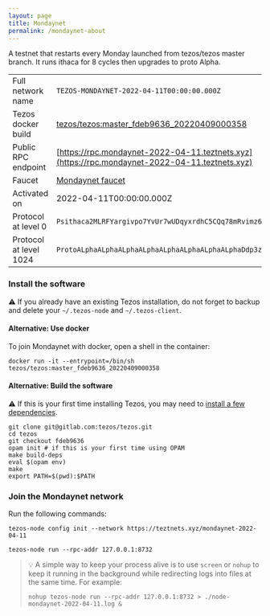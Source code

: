 ```yaml
---
layout: page
title: Mondaynet
permalink: /mondaynet-about
---
```


A testnet that restarts every Monday launched from tezos/tezos master branch. It runs ithaca for 8 cycles then upgrades to proto Alpha.

| | |
|-------|---------------------|
| Full network name | `TEZOS-MONDAYNET-2022-04-11T00:00:00.000Z` |
| Tezos docker build | [tezos/tezos:master_fdeb9636_20220409000358](https://hub.docker.com/r/tezos/tezos/tags?page=1&ordering=last_updated&name=master_fdeb9636_20220409000358) |
| Public RPC endpoint | [https://rpc.mondaynet-2022-04-11.teztnets.xyz](https://rpc.mondaynet-2022-04-11.teztnets.xyz) |
| Faucet | [Mondaynet faucet](https://teztnets.xyz/mondaynet-2022-04-11-faucet) |
| Activated on | 2022-04-11T00:00:00.000Z |
| Protocol at level 0 |  `Psithaca2MLRFYargivpo7YvUr7wUDqyxrdhC5CQq78mRvimz6A` |
| Protocol at level 1024 |  `ProtoALphaALphaALphaALphaALphaALphaALphaALphaDdp3zK` |




### Install the software

⚠️  If you already have an existing Tezos installation, do not forget to backup and delete your `~/.tezos-node` and `~/.tezos-client`.



#### Alternative: Use docker

To join Mondaynet with docker, open a shell in the container:

```
docker run -it --entrypoint=/bin/sh tezos/tezos:master_fdeb9636_20220409000358
```

#### Alternative: Build the software

⚠️  If this is your first time installing Tezos, you may need to [install a few dependencies](https://tezos.gitlab.io/introduction/howtoget.html#setting-up-the-development-environment-from-scratch).

```
git clone git@gitlab.com:tezos/tezos.git
cd tezos
git checkout fdeb9636
opam init # if this is your first time using OPAM
make build-deps
eval $(opam env)
make
export PATH=$(pwd):$PATH
```

### Join the Mondaynet network

Run the following commands:

```
tezos-node config init --network https://teztnets.xyz/mondaynet-2022-04-11

tezos-node run --rpc-addr 127.0.0.1:8732
```

> 💡 A simple way to keep your process alive is to use `screen` or `nohup` to keep it running in the background while redirecting logs into files at the same time. For example:
>
> ```bash=13
> nohup tezos-node run --rpc-addr 127.0.0.1:8732 > ./node-mondaynet-2022-04-11.log &
> ```


